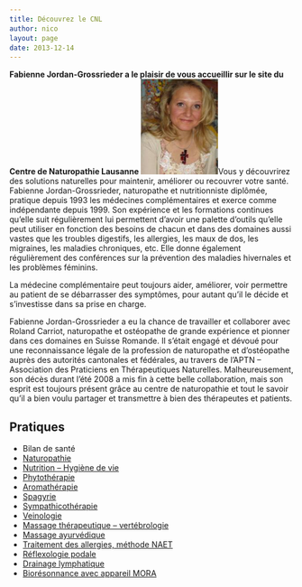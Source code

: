 ```yaml
---
title: Découvrez le CNL
author: nico
layout: page
date: 2013-12-14
---
```

**Fabienne Jordan-Grossrieder a le plaisir de vous accueillir sur le site du Centre de Naturopathie Lausanne**
<img class="alignright size-full wp-image-298" alt="Photo_Fabienne" src="./images/Photo_Fabienne_02.jpg" width="137" height="169" />Vous y découvrirez des solutions naturelles pour maintenir, améliorer ou recouvrer votre santé.
Fabienne Jordan-Grossrieder, naturopathe et nutritionniste diplômée, pratique depuis 1993 les médecines complémentaires et exerce comme indépendante depuis 1999. Son expérience et les formations continues qu’elle suit régulièrement lui permettent d’avoir une palette d’outils qu’elle peut utiliser en fonction des besoins de chacun et dans des domaines aussi vastes que les troubles digestifs, les allergies, les maux de dos, les migraines, les maladies chroniques, etc. Elle donne également régulièrement des conférences sur la prévention des maladies hivernales et les problèmes féminins.

La médecine complémentaire peut toujours aider, améliorer, voir permettre au patient de se débarrasser des symptômes, pour autant qu&rsquo;il le décide et s’investisse dans sa prise en charge.

Fabienne Jordan-Grossrieder a eu la chance de travailler et collaborer avec Roland Carriot, naturopathe et ostéopathe de grande expérience et pionner dans ces domaines en Suisse Romande. Il s&rsquo;était engagé et dévoué pour une reconnaissance légale de la profession de naturopathe et d&rsquo;ostéopathe auprès des autorités cantonales et fédérales, au travers de l&rsquo;APTN &#8211; Association des Praticiens en Thérapeutiques Naturelles. Malheureusement, son décès durant l&rsquo;été 2008 a mis fin à cette belle collaboration, mais son esprit est toujours présent grâce au centre de naturopathie et tout le savoir qu’il a bien voulu partager et transmettre à bien des thérapeutes et patients.

## Pratiques

<div class="columns2">
  <ul>
    <li>
      Bilan de santé
    </li>
    <li>
      <a href="/applications/">Naturopathie</a>
    </li>
    <li>
      <a href="/hygiene-vitale/">Nutrition &#8211; Hygiène de vie</a>
    </li>
    <li>
      <a href="/phytotherapie/">Phytothérapie</a>
    </li>
    <li>
      <a href="/aromatherapie/">Aromathérapie</a>
    </li>
    <li>
      <a href="/spagyrie/">Spagyrie</a>
    </li>
    <li>
      <a href="/sympathicotherapie/">Sympathicothérapie</a>
    </li>
    <li>
      <a href="/veinologie/">Veinologie</a>
    </li>
    <li>
      <a href="/massage-therapeutique-aux-huiles-essentielles/">Massage thérapeutique &#8211; vertébrologie</a>
    </li>
    <li>
      <a href="/massage-ayurvedique/">Massage ayurvédique</a>
    </li>
    <li>
      <a href="/allergie/">Traitement des allergies, méthode NAET</a>
    </li>
    <li>
      <a href="/reflexologie/">Réflexologie podale</a>
    </li>
    <li>
      <a href="/drainage/">Drainage lymphatique</a>
    </li>
    <li>
      <a href="/moratherapie/">Biorésonnance avec appareil MORA</a>
    </li>
  </ul>
</div>

&nbsp;
